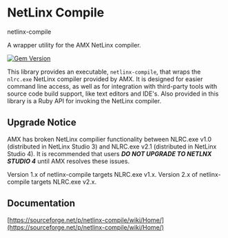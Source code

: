 # NetLinx Compile

netlinx-compile

A wrapper utility for the AMX NetLinx compiler.

[![Gem Version](https://badge.fury.io/rb/netlinx-compile.png)](http://badge.fury.io/rb/netlinx-compile)

This library provides an executable, `netlinx-compile`, that wraps the `nlrc.exe` NetLinx compiler provided by AMX. It is designed for easier command line access, as well as for integration with third-party tools with source code build support, like text editors and IDE's. Also provided in this library is a Ruby API for invoking the NetLinx compiler.


## Upgrade Notice

AMX has broken NetLinx compilier functionality between NLRC.exe v1.0 (distributed
in NetLinx Studio 3) and NLRC.exe v2.1 (distributed in NetLinx Studio 4). It is
recommended that users ***DO NOT UPGRADE TO NETLNX STUDIO 4*** until AMX resolves
these issues.


Version 1.x of netlinx-compile targets NLRC.exe v1.x.
Version 2.x of netlinx-compile targets NLRC.exe v2.x.


## Documentation

[https://sourceforge.net/p/netlinx-compile/wiki/Home/](https://sourceforge.net/p/netlinx-compile/wiki/Home/)

